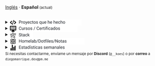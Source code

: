 <a href="./README.md" title="Read in english">Inglés</a> · <strong>Español</strong><small> (actual)</small>
<br>
<br>
<details>
  <summary><span style="display:inline-flex;align-items:center;gap:8px;line-height:1;"><picture style="display:inline-block;margin:0">
    <source media="(prefers-color-scheme: dark)" srcset="assets/programming-code-signs-svgrepo-com-white.svg">
    <source media="(prefers-color-scheme: light)" srcset="assets/programming-code-signs-svgrepo-com.svg">
    <img src="assets/programming-code-signs-svgrepo-com.svg" alt="icon" width="20" height="20" style="display:inline-block;vertical-align:middle">
  </picture><picture style="display:inline-block;margin:0">
    <source media="(prefers-color-scheme: dark)" srcset="assets/summary-projects-es-white.svg">
    <source media="(prefers-color-scheme: light)" srcset="assets/summary-projects-es.svg">
    <img src="assets/summary-projects-es.svg" alt="Proyectos que he hecho" width="200" height="20" style="display:inline-block;vertical-align:middle">
  </picture></span></summary>

  <br>
  <table>
    <tbody>
      <tr>
        <td>
          <em>
            <strong><a href="#">Template</a></strong>
          </em>
        </td>
        <td>
          Template
        </td>
      </tr>
    </tbody>
  </table>
</details>

<details>
  <summary><span style="display:inline-flex;align-items:center;gap:8px;line-height:1;"><picture style="display:inline-block;margin:0">
    <source media="(prefers-color-scheme: dark)" srcset="assets/course-svgrepo-com-white.svg">
    <source media="(prefers-color-scheme: light)" srcset="assets/course-svgrepo-com.svg">
    <img src="assets/course-svgrepo-com.svg" alt="icon" width="20" height="20" style="display:inline-block;vertical-align:middle">
  </picture><picture style="display:inline-block;margin:0">
    <source media="(prefers-color-scheme: dark)" srcset="assets/summary-courses-es-white.svg">
    <source media="(prefers-color-scheme: light)" srcset="assets/summary-courses-es.svg">
    <img src="assets/summary-courses-es.svg" alt="Cursos / Certificados" width="188" height="20" style="display:inline-block;vertical-align:middle">
  </picture></span></summary>

  <br>
  <table>
    <tr><th align="left">Curso</th><th align="left">Descripción</th><th align="left">Tech</th></tr>
    <tr><td colspan="3" align="left"><strong>Coursera</strong></td></tr>
    <tr><td><em><strong><a href="Coursera/Meta_Backend_Certificate/course-2-programming-in-python">Meta Backend Certificate — Programming in Python (Course 2)</a></strong></em></td><td>Ejercicios para módulos de Python básico, paradigmas de programación y paquetes/herramientas.</td><td><img alt="Python" src="https://cdn.simpleicons.org/python/3776AB" width="22" height="22" title="Python" style="vertical-align:middle;"/></td></tr>
    <tr><td colspan="3" align="left"><strong>EDX</strong></td></tr>
    <tr><td><em><strong><a href="EDX/CS50Python">CS50 Python</a></strong></em></td><td>Ejercicios variados de Python.</td><td><img alt="Python" src="https://cdn.simpleicons.org/python/3776AB" width="22" height="22" title="Python" style="vertical-align:middle;"/></td></tr>
    <tr><td colspan="3" align="left"><strong>OpenWebinars</strong></td></tr>
    <tr><td><em><strong><a href="OpenWebinars/curso_typescript">Curso TypeScript</a></strong></em></td><td>Tipos y fundamentos del lenguaje (carpeta 04-tipos).</td><td><img alt="TypeScript" src="https://cdn.simpleicons.org/typescript/3178C6" width="22" height="22" title="TypeScript" style="margin-right:6px;vertical-align:middle;"/> </td></tr>
    <tr><td><em><strong><a href="OpenWebinars/Java%20desde%200%20-%20Records,%20Gen%C3%A9ricos%20y%20Colecciones">Java desde 0 — Records, Genéricos y Colecciones</a></strong></em></td><td>Ejercicios sobre records, genéricos y colecciones.</td><td><img alt="Java" src="https://cdn.simpleicons.org/java/007396" width="22" height="22" title="Java" style="vertical-align:middle;"/></td></tr>
    <tr><td colspan="3" align="left"><strong>Udemy</strong></td></tr>
    <tr><td><em><strong><a href="Coursera/Udemy/Angular_Complete_Guide">Angular — The Complete Guide</a></strong></em></td><td>56 horas</td><td><img alt="Angular" src="https://cdn.simpleicons.org/angular/DD0031" width="22" height="22" title="Angular" style="margin-right:6px;vertical-align:middle;"/> <img alt="TypeScript" src="https://cdn.simpleicons.org/typescript/3178C6" width="22" height="22" title="TypeScript" style="vertical-align:middle;"/></td></tr>
  </table>
</details>

<details>
  <summary><span style="display:inline-flex;align-items:center;gap:8px;line-height:1;"><picture style="display:inline-block;margin:0">
    <source media="(prefers-color-scheme: dark)" srcset="assets/knowledge-graph-svgrepo-com-white.svg">
    <source media="(prefers-color-scheme: light)" srcset="assets/knowledge-graph-svgrepo-com.svg">
    <img src="assets/knowledge-graph-svgrepo-com.svg" alt="icon" width="20" height="20" style="display:inline-block;vertical-align:middle">
  </picture><picture style="display:inline-block;margin:0">
    <source media="(prefers-color-scheme: dark)" srcset="assets/summary-stack-es-white.svg">
    <source media="(prefers-color-scheme: light)" srcset="assets/summary-stack-es.svg">
    <img src="assets/summary-stack-es.svg" alt="Stack" width="46" height="20" style="display:inline-block;vertical-align:middle">
  </picture></span></summary>
  <br>
  <!-- Frontend -->
  <img alt="Frontend" src="https://img.shields.io/badge/Front%20%20%20-20232a?style=for-the-badge&logo=terminal&logoColor=white">
  <img alt="Angular" src="https://img.shields.io/badge/angular-7E22CE?style=for-the-badge&logo=angular&logoColor=white">
  <img alt="React" src="https://img.shields.io/badge/react-20232a?style=for-the-badge&logo=react&logoColor=61DAFB">
  <img alt="Tailwind CSS" src="https://img.shields.io/badge/tailwindcss-06B6D4?style=for-the-badge&logo=tailwindcss&logoColor=white">
  <img alt="SCSS/SASS" src="https://img.shields.io/badge/scss-CC6699?style=for-the-badge&logo=sass&logoColor=white">
  <br>

  <!-- Backend -->
  <img alt="Backend" src="https://img.shields.io/badge/Back%20%20%20%20-20232a?style=for-the-badge&logo=terminal&logoColor=white">
  <img alt="Node.js" src="https://img.shields.io/badge/node.js-339933?style=for-the-badge&logo=nodedotjs&logoColor=white">
    <picture style="display:inline-block;margin:0">
      <source media="(prefers-color-scheme: dark)" srcset="https://cdn.simpleicons.org/express/ffffff">
      <source media="(prefers-color-scheme: light)" srcset="https://cdn.simpleicons.org/express/000000">
      <img alt="Express" src="https://cdn.simpleicons.org/express/000000" width="22" height="22" title="Express" style="display:inline-block;vertical-align:middle;margin-right:6px">
    </picture>
    <picture style="display:inline-block;margin:0">
      <source media="(prefers-color-scheme: dark)" srcset="https://cdn.simpleicons.org/express/ffffff">
      <source media="(prefers-color-scheme: light)" srcset="https://cdn.simpleicons.org/express/000000">
      <img alt="Express" src="https://cdn.simpleicons.org/express/000000" width="22" height="22" title="Express" style="display:inline-block;vertical-align:middle;margin-right:6px">
    </picture>
    <picture style="display:inline-block;margin:0">
      <source media="(prefers-color-scheme: dark)" srcset="https://cdn.simpleicons.org/express/ffffff">
      <source media="(prefers-color-scheme: light)" srcset="https://cdn.simpleicons.org/express/000000">
      <img alt="Express" src="https://cdn.simpleicons.org/express/000000" width="22" height="22" title="Express" style="display:inline-block;vertical-align:middle;margin-right:6px">
    </picture>
  <img alt="Spring" src="https://img.shields.io/badge/spring-6DB33F?style=for-the-badge&logo=spring&logoColor=white">
  <br>

  <!-- Databases -->
  <img alt="Databases" src="https://img.shields.io/badge/DB's%20-20232a?style=for-the-badge&logo=terminal&logoColor=white">
  <img alt="MongoDB" src="https://img.shields.io/badge/mongodb-4EA94B?style=for-the-badge&logo=mongodb&logoColor=white">
  <img alt="Supabase" src="https://img.shields.io/badge/supabase-3ECF8E?style=for-the-badge&logo=supabase&logoColor=white">
  <img alt="Valkey" src="https://img.shields.io/badge/valkey-DC382D?style=for-the-badge&logo=valkey&logoColor=white">
  <img alt="DBeaver" src="https://img.shields.io/badge/dbeaver-2F6BFF?style=for-the-badge&logo=dbeaver&logoColor=white">
  <br>

  <!-- DevOps -->
  <img alt="DevOps" src="https://img.shields.io/badge/DevOps%20%20%20-20232a?style=for-the-badge&logo=terminal&logoColor=white">
  <img alt="Docker" src="https://img.shields.io/badge/docker-2496ED?style=for-the-badge&logo=docker&logoColor=white">
  <img alt="Proxmox" src="https://img.shields.io/badge/proxmox-e57000?style=for-the-badge&logo=proxmox&logoColor=white">
  <img alt="Jenkins" src="https://img.shields.io/badge/jenkins-D24939?style=for-the-badge&logo=jenkins&logoColor=white">
  <img alt="Git" src="https://img.shields.io/badge/git-F05032?style=for-the-badge&logo=git&logoColor=white">
</details>
<details>
  <summary><span style="display:inline-flex;align-items:center;gap:8px;line-height:1;"><picture style="display:inline-block;margin:0">
    <source media="(prefers-color-scheme: dark)" srcset="assets/atom-svgrepo-com-white.svg">
    <source media="(prefers-color-scheme: light)" srcset="assets/atom-svgrepo-com.svg">
    <img src="assets/atom-svgrepo-com.svg" alt="icon" width="20" height="20" style="display:inline-block;vertical-align:middle">
  </picture><picture style="display:inline-block;margin:0">
    <source media="(prefers-color-scheme: dark)" srcset="assets/summary-homelab-es-white.svg">
    <source media="(prefers-color-scheme: light)" srcset="assets/summary-homelab-es.svg">
    <img src="assets/summary-homelab-es.svg" alt="Homelab/Dotfiles/Notas" width="210" height="20" style="display:inline-block;vertical-align:middle">
  </picture></span></summary>
  <br>
  <table>
    <tbody>
      <tr>
        <td>
          <strong><a href="https://github.com/diegokoes/proxmox">proxmox</a></strong>
        </td>
        <td>Configuraciones y documentación relacionadas con Proxmox</td>
      </tr>
      <tr>
        <td>
          <strong><a href="https://github.com/diegokoes/dotfiles">dotfiles</a></strong>
        </td>
        <td>Mis dotfiles y la configuración del entorno</td>
      </tr>
      <tr>
        <td>
          <strong><a href="https://github.com/diegokoes/obsidian_programming">obsidian_programming</a></strong>
        </td>
        <td>Notas y vault de Obsidian sobre programación/tecnología</td>
      </tr>
    </tbody>
  </table>
</details>

<details>
  <summary><span style="display:inline-flex;align-items:center;gap:8px;line-height:1;"><picture style="display:inline-block;margin:0">
    <source media="(prefers-color-scheme: dark)" srcset="assets/stats-chart-sharp-svgrepo-com-white.svg">
    <source media="(prefers-color-scheme: light)" srcset="assets/stats-chart-sharp-svgrepo-com.svg">
    <img src="assets/stats-chart-sharp-svgrepo-com.svg" alt="icon" width="20" height="20" style="display:inline-block;vertical-align:middle">
  </picture><picture style="display:inline-block;margin:0">
    <source media="(prefers-color-scheme: dark)" srcset="assets/summary-stats-es-white.svg">
    <source media="(prefers-color-scheme: light)" srcset="assets/summary-stats-es.svg">
    <img src="assets/summary-stats-es.svg" alt="Estadísticas semanales" width="148" height="20" style="display:inline-block;vertical-align:middle">
  </picture></span></summary>
  <br>
<!--START_SECTION:waka_es-->
**Soy diurno 🐤** 

```text
🌞 Mañana   48 commits  ███░░░░░░░░░░░░░░░░░░░░░░  14.59%
🌆 Día     138 commits  ██████████░░░░░░░░░░░░░░░  41.95%
🌃 Tarde   124 commits  █████████░░░░░░░░░░░░░░░░  37.69%
🌙 Noche    19 commits  █░░░░░░░░░░░░░░░░░░░░░░░░  5.78%
```


📊 **Mi actividad semanal** 

```text
⌚︎ Zona Horaria: Europa/Madrid

💬 Lenguajes: 
Java                     10 hrs 51 mins      █████████░░░░░░░░░░░░░░░░   37.02% 
Markdown                 6 hrs 18 mins       █████░░░░░░░░░░░░░░░░░░░░   21.53% 
Other                    4 hrs 45 mins       ████░░░░░░░░░░░░░░░░░░░░░   16.21% 
CSS                      2 hrs 3 mins        █░░░░░░░░░░░░░░░░░░░░░░░░   7.0% 
JavaScript               1 hr 53 mins        █░░░░░░░░░░░░░░░░░░░░░░░░   6.47%

🔥 Editores: 
VS Code                  12 hrs 39 mins      ██████████░░░░░░░░░░░░░░░   43.13% 
IntelliJ IDEA            10 hrs 47 mins      █████████░░░░░░░░░░░░░░░░   36.77% 
Obsidian                 5 hrs 53 mins       █████░░░░░░░░░░░░░░░░░░░░   20.1%

🐱‍💻 Proyectos: 
servidor                 13 hrs 41 mins      ███████████░░░░░░░░░░░░░░   46.65% 
dotfiles                 7 hrs 35 mins       ██████░░░░░░░░░░░░░░░░░░░   25.87% 
obsidian_programming     5 hrs 55 mins       █████░░░░░░░░░░░░░░░░░░░░   20.18% 
hsn-react-node           1 hr 45 mins        █░░░░░░░░░░░░░░░░░░░░░░░░   5.97% 
python_clase             13 mins             ░░░░░░░░░░░░░░░░░░░░░░░░░   0.77%

💻 Sistemas Operativos: 
Linux                    29 hrs 20 mins      █████████████████████████   100.0%

```

**Programo principalmente en Python** 

```text
Python                   5 repos             █████████░░░░░░░░░░░░░░░░   38.46% 
TypeScript               2 repos             ███░░░░░░░░░░░░░░░░░░░░░░   15.38% 
JavaScript               2 repos             ███░░░░░░░░░░░░░░░░░░░░░░   15.38% 
SCSS                     1 repo              ██░░░░░░░░░░░░░░░░░░░░░░░   7.69% 
Lua                      1 repo              ██░░░░░░░░░░░░░░░░░░░░░░░   7.69%

```



 Última actualización el 27/10/2025
<!--END_SECTION:waka_es-->
</details>
<small>Si necesitas contactarme, envíame un mensaje por <strong>Discord</strong> (<code>@__koes</code>) o por <strong>correo</strong> a <code>diegomanrique.dev@pm.me</code></small>
